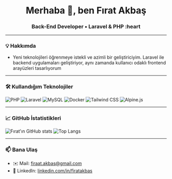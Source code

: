 <h1 align="center">Merhaba 👋, ben Fırat Akbaş</h1>
<h3 align="center">Back-End Developer • Laravel & PHP :heart</h3>

---

### 💡 Hakkımda

- Yeni teknolojileri öğrenmeye istekli ve azimli bir geliştiriciyim. Laravel ile backend uygulamaları geliştiriyor, aynı zamanda kullanıcı odaklı frontend arayüzleri tasarlıyorum

---

### 🛠️ Kullandığım Teknolojiler

![PHP](https://img.shields.io/badge/PHP-777BB4?style=for-the-badge&logo=php&logoColor=white)
![Laravel](https://img.shields.io/badge/Laravel-F55247?style=for-the-badge&logo=laravel&logoColor=white)
![MySQL](https://img.shields.io/badge/MySQL-00618A?style=for-the-badge&logo=mysql&logoColor=white)
![Docker](https://img.shields.io/badge/Docker-0db7ed?style=for-the-badge&logo=docker&logoColor=white)
![Tailwind CSS](https://img.shields.io/badge/Tailwind_CSS-38B2AC?style=for-the-badge&logo=tailwind-css&logoColor=white)
![Alpine.js](https://img.shields.io/badge/Alpine.js-8BC0D0?style=for-the-badge&logo=alpine.js&logoColor=white)

---

### 📈 GitHub İstatistikleri

![Fırat'ın GitHub stats](https://github-readme-stats.vercel.app/api?username=firatakbas&show_icons=true&theme=radical)
![Top Langs](https://github-readme-stats.vercel.app/api/top-langs/?username=firatakbas&layout=compact&theme=radical)

---

### 📫 Bana Ulaş

- ✉️ Mail: firaat.akbas@gmail.com
- 💼 LinkedIn: [linkedin.com/in/firatakbas](https://www.linkedin.com/in/firat-akbas)
